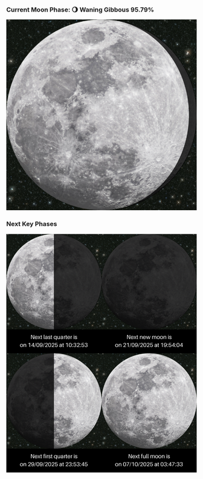 ### Current Moon Phase: 🌖 Waning Gibbous 95.79%
![Moon Phase](moonphase.png)
### Next Key Phases
![Gallery](gallery.png)